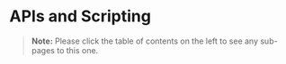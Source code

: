 [title]: # (APIs and Scripting)
[tags]: # (API,Scripting)
[priority]: # (1000)

# APIs and Scripting

> **Note:** Please click the table of contents on the left to see any sub-pages to this one.
